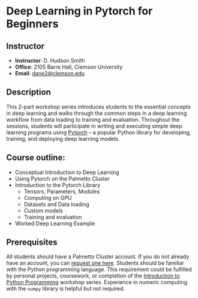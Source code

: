 # Deep Learning in Pytorch for Beginners

## Instructor
- **Instructor**: D. Hudson Smith
- **Office**: 2105 Barre Hall, Clemson University
- **Email**: dane2@clemson.edu

## Description
This 2-part workshop series introduces students to the essential concepts in deep learning and walks through the common steps in a deep learning workflow from data loading to training and evaluation. Throughout the sessions, students will participate in writing and executing simple deep learning programs using [Pytorch](https://pytorch.org/) – a popular Python library for developing, training, and deploying deep learning models.

## Course outline:
* Conceptual Introduction to Deep Learning
* Using Pytorch on the Palmetto Cluster
* Introduction to the Pytorch Library
	- Tensors, Parameters, Modules
	- Computing on GPU
	- Datasets and Data loading
	- Custom models
	- Training and evaluation
* Worked Deep Learning Example

## Prerequisites
All students should have a Palmetto Cluster account. If you do not already have an account, you can [request one here](https://docs.rcd.clemson.edu/palmetto/starting/#-new-user-procedure). Students should be familiar with the Python programming language. This requirement could be fulfilled by personal projects, coursework, or completion of the [Introduction to Python Programming](../python_programming/00-index.md) workshop series. Experience in numeric computing with the `numpy` library is helpful but not required.
